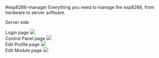 #esp8266-manager
Everything you need to manage the esp8266, from hardware to server software.

Server side

Login page
<img src="http://sbelandiot.com/github/IOT Login.png"><br>
Control Panel page
<img src="http://sbelandiot.com/github/IOT Control Panel.png"><br>
Edit Profile page
<img src="http://sbelandiot.com/github/IOT Profile.png"><br>
Edit Module page
<img src="http://sbelandiot.com/github/IOT Module espino 94779.png"><br>
